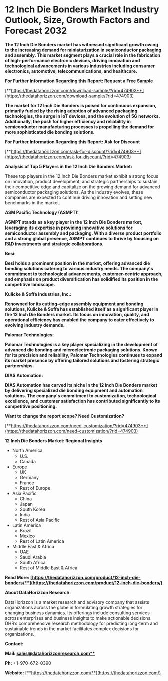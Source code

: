 ﻿# **12 Inch Die Bonders Market Industry Outlook, Size, Growth Factors and Forecast 2032**
**The 12 Inch Die Bonders market has witnessed significant growth owing to the increasing demand for miniaturization in semiconductor packaging and assembly. This market segment plays a crucial role in the fabrication of high-performance electronic devices, driving innovation and technological advancements in various industries including consumer electronics, automotive, telecommunications, and healthcare.**

**For Further Information Regarding this Report: Request a Free Sample**

[**https://thedatahorizzon.com/download-sample/?rid=474903**](https://thedatahorizzon.com/download-sample/?rid=474903)

**The market for 12 Inch Die Bonders is poised for continuous expansion, primarily fueled by the rising adoption of advanced packaging technologies, the surge in IoT devices, and the evolution of 5G networks. Additionally, the push for higher efficiency and reliability in semiconductor manufacturing processes is propelling the demand for more sophisticated die bonding solutions.**

**For Further Information Regarding this Report: Ask for Discount**

[**https://thedatahorizzon.com/ask-for-discount/?rid=474903**](https://thedatahorizzon.com/ask-for-discount/?rid=474903)

**Analysis of Top 5 Players in the 12 Inch Die Bonders Market:**

These top players in the 12 Inch Die Bonders market exhibit a strong focus on innovation, product development, and strategic partnerships to sustain their competitive edge and capitalize on the growing demand for advanced semiconductor packaging solutions. As the industry evolves, these companies are expected to continue driving innovation and setting new benchmarks in the market.

**ASM Pacific Technology (ASMPT):**

**ASMPT stands as a key player in the 12 Inch Die Bonders market, leveraging its expertise in providing innovative solutions for semiconductor assembly and packaging. With a diverse product portfolio and a strong global presence, ASMPT continues to thrive by focusing on R&D investments and strategic collaborations.**

**Besi:**

**Besi holds a prominent position in the market, offering advanced die bonding solutions catering to various industry needs. The company's commitment to technological advancements, customer-centric approach, and emphasis on product diversification has solidified its position in the competitive landscape.**

**Kulicke & Soffa Industries, Inc.:**

**Renowned for its cutting-edge assembly equipment and bonding solutions, Kulicke & Soffa has established itself as a significant player in the 12 Inch Die Bonders market. Its focus on innovation, quality, and operational efficiency has enabled the company to cater effectively to evolving industry demands.**

**Palomar Technologies:**

**Palomar Technologies is a key player specializing in the development of advanced die bonding and microelectronic packaging solutions. Known for its precision and reliability, Palomar Technologies continues to expand its market presence by offering tailored solutions and fostering strategic partnerships.**

**DIAS Automation:**

**DIAS Automation has carved its niche in the 12 Inch Die Bonders market by delivering specialized die bonding equipment and automation solutions. The company's commitment to customization, technological excellence, and customer satisfaction has contributed significantly to its competitive positioning.**

**Want to change the report scope? Need Customization?**

[**https://thedatahorizzon.com/need-customization/?rid=474903**](https://thedatahorizzon.com/need-customization/?rid=474903)

**12 Inch Die Bonders Market: Regional Insights**

- North America
  - U.S.
  - Canada
- Europe
  - UK
  - Germany
  - France
  - Rest of Europe
- Asia Pacific
  - China
  - Japan
  - South Korea
  - India
  - Rest of Asia Pacific
- Latin America
  - Brazil
  - Mexico
  - Rest of Latin America
- Middle East & Africa
  - UAE
  - Saudi Arabia
  - South Africa
  - Rest of Middle East & Africa

**Read More: [https://thedatahorizzon.com/product/12-inch-die-bonders/**](https://thedatahorizzon.com/product/12-inch-die-bonders/)**

**About DataHorizzon Research:**

DataHorizzon is a market research and advisory company that assists organizations across the globe in formulating growth strategies for changing business dynamics. Its offerings include consulting services across enterprises and business insights to make actionable decisions. DHR’s comprehensive research methodology for predicting long-term and sustainable trends in the market facilitates complex decisions for organizations.

**Contact:**

**Mail: [sales@datahorizzonresearch.com**](mailto:sales@datahorizzonresearch.com)**

**Ph:** +1–970–672–0390

**Website:** [**https://thedatahorizzon.com/**](https://thedatahorizzon.com/)

